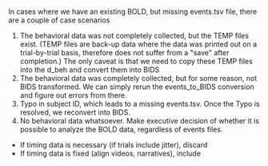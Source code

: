 In cases where we have an existing BOLD, but missing events.tsv file, 
there are a couple of case scenarios
1. The behavioral data was not completely collected, but the TEMP files exist. 
(TEMP files are back-up data where the data was printed out on a trial-by-trial basis, 
therefore does not suffer from a "save" after completion.) The only caveat is that
we need to copy these TEMP files into the d_beh and convert them into BIDS
2. The behavioral data was completely collected, but for some reason, not BIDS transformed.
We can simply rerun the events_to_BIDS conversion and figure out errors from there. 
3. Typo in subject ID, which leads to a missing events.tsv. Once the Typo is resolved, 
we reconvert into BIDS. 
4. No behavioral data whatsoever. Make executive decision of whether it is possible to analyze
the BOLD data, regardless of events files. 
- If timing data is necessary (if trials include jitter), discard
- If timing data is fixed (align videos, narratives), include

